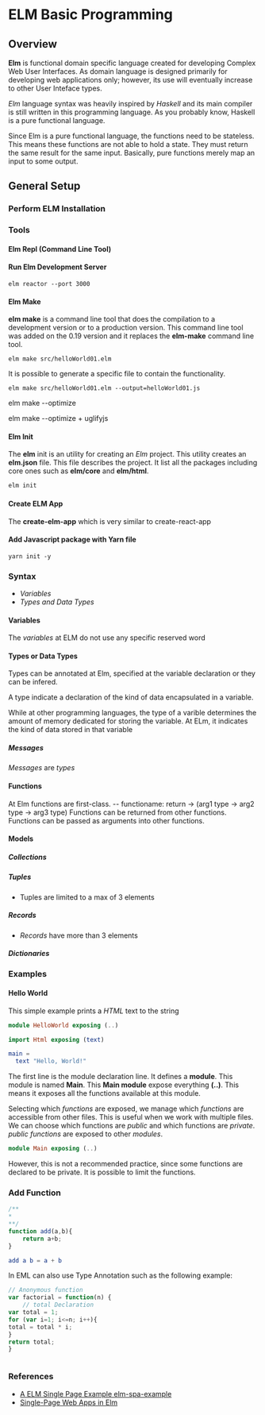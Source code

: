 # ELM Basic Programming

## Overview

**Elm** is functional domain specific language created for developing Complex Web User Interfaces. As domain language is designed primarily for developing web applications only; however, its use will eventually increase to other User Inteface types.

*Elm* language syntax was heavily inspired by *Haskell* and its main compiler is still written in this programming language. As you probably know, Haskell is a pure functional language.

Since Elm is a pure functional language, the functions need to be stateless. This means these functions are not able to hold a state. They must return the same result for the same input. Basically, pure functions merely map an input to some output.

## General Setup

### Perform ELM Installation

### Tools

#### Elm Repl (Command Line Tool)

#### Run Elm Development Server

```shell
elm reactor --port 3000
```

#### Elm Make

**elm make** is a command line tool that does the compilation to a development version or to a production version. This command line tool was added on the 0.19 version and it replaces the **elm-make** command line tool.

```shell
elm make src/helloWorld01.elm
```

It is possible to generate a specific file to contain the functionality.

```shell
elm make src/helloWorld01.elm --output=helloWorld01.js
```

elm make --optimize

elm make --optimize + uglifyjs

#### Elm Init

The **elm** init is an utility for creating an *Elm* project. This utility creates an **elm.json** file. This file describes the project. It list all the packages including core ones such as **elm/core** and **elm/html**.

```bash
elm init
```

#### Create ELM App

The **create-elm-app** which is very similar to create-react-app

#### Add Javascript package with Yarn file

```shell
yarn init -y
```

### Syntax

* *Variables*
* *Types and Data Types*

#### Variables

The *variables* at ELM do not use any specific reserved word

#### Types or Data Types

Types can be annotated at Elm,  specified at the variable declaration or they can be infered.

A type indicate a declaration of the kind of data encapsulated in a variable.

While at other programming languages, the type of a varible determines the amount of memory dedicated for storing the variable. At ELm, it indicates the kind of data stored in that variable

##### Messages

*Messages* are *types*

#### Functions

At Elm functions are first-class.
-- functioname: return -> (arg1 type -> arg2 type -> arg3 type)
Functions can be returned from other functions.
Functions can be passed as arguments into other functions.

#### Models

##### Collections

##### Tuples

* Tuples are limited to a max of 3 elements

##### Records

* *Records* have more than 3 elements

##### Dictionaries

### Examples

#### Hello World

This simple example prints a *HTML* text to the string

```elm
module HelloWorld exposing (..)

import Html exposing (text)

main =
  text "Hello, World!"
```

The first line is the module declaration line. It defines a **module**. This module is named **Main**. This **Main module** expose everything  **(..)**. This means it exposes all the functions available at this module.

Selecting which *functions* are exposed, we manage which *functions* are accessible from other files. This is useful when we work with multiple files. We can choose which functions are *public* and which functions are *private*. *public functions* are exposed to other *modules*.

```elm
module Main exposing (..)
```

However, this is not a recommended practice, since some functions are declared to be private. It is possible to limit the functions.

### Add Function

```javascript
/**
*
**/
function add(a,b){
    return a+b;
}
```

```elm
add a b = a + b
```

In EML can also use Type Annotation such as the following example:

```javascript
// Anonymous function
var factorial = function(n) {
    // total Declaration
var total = 1;
for (var i=1; i<=n; i++){
total = total * i;
}
return total;
}
```

```elm

```

### References

* [A ELM Single Page Example elm-spa-example](https://github.com/rtfeldman/elm-spa-example)
* [Single-Page Web Apps in Elm](https://www.linkedin.com/pulse/single-page-web-apps-elm-part-one-getting-started-new-kevin-greene/)
